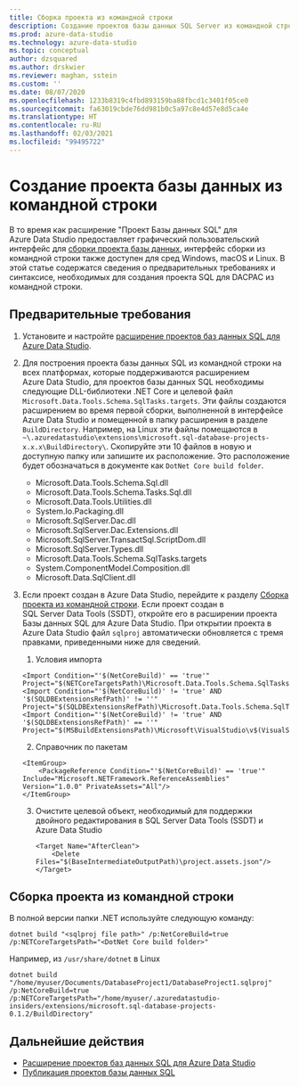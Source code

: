 ```yaml
---
title: Сборка проекта из командной строки
description: Создание проектов базы данных SQL Server из командной строки
ms.prod: azure-data-studio
ms.technology: azure-data-studio
ms.topic: conceptual
author: dzsquared
ms.author: drskwier
ms.reviewer: maghan, sstein
ms.custom: ''
ms.date: 08/07/2020
ms.openlocfilehash: 1233b8319c4fbd893159ba88fbcd1c3401f05ce0
ms.sourcegitcommit: fa63019cbde76dd981b0c5a97c8e4d57e8d5ca4e
ms.translationtype: HT
ms.contentlocale: ru-RU
ms.lasthandoff: 02/03/2021
ms.locfileid: "99495722"
---
```

# <a name="build-a-database-project-from-command-line"></a>Создание проекта базы данных из командной строки

В то время как расширение "Проект Базы данных SQL" для Azure Data Studio предоставляет графический пользовательский интерфейс для [сборки проекта базы данных](sql-database-project-extension-build.md), интерфейс сборки из командной строки также доступен для сред Windows, macOS и Linux. В этой статье содержатся сведения о предварительных требованиях и синтаксисе, необходимых для создания проекта SQL для DACPAC из командной строки.

## <a name="prerequisites"></a>Предварительные требования

1. Установите и настройте [расширение проектов баз данных SQL для Azure Data Studio](sql-database-project-extension.md).

2. Для построения проекта базы данных SQL из командной строки на всех платформах, которые поддерживаются расширением Azure Data Studio, для проектов базы данных SQL необходимы следующие DLL-библиотеки .NET Core и целевой файл `Microsoft.Data.Tools.Schema.SqlTasks.targets`. Эти файлы создаются расширением во время первой сборки, выполненной в интерфейсе Azure Data Studio и помещенной в папку расширения в разделе `BuildDirectory`.  Например, на Linux эти файлы помещаются в `~\.azuredatastudio\extensions\microsoft.sql-database-projects-x.x.x\BuildDirectory\`.  Скопируйте эти 10 файлов в новую и доступную папку или запишите их расположение.  Это расположение будет обозначаться в документе как `DotNet Core build folder`.

    - Microsoft.Data.Tools.Schema.Sql.dll
    - Microsoft.Data.Tools.Schema.Tasks.Sql.dll
    - Microsoft.Data.Tools.Utilities.dll
    - System.Io.Packaging.dll
    - Microsoft.SqlServer.Dac.dll
    - Microsoft.SqlServer.Dac.Extensions.dll
    - Microsoft.SqlServer.TransactSql.ScriptDom.dll
    - Microsoft.SqlServer.Types.dll
    - Microsoft.Data.Tools.Schema.SqlTasks.targets
    - System.ComponentModel.Composition.dll
    - Microsoft.Data.SqlClient.dll

3. Если проект создан в Azure Data Studio, перейдите к разделу [Сборка проекта из командной строки](#build-the-project-from-the-command-line). Если проект создан в SQL Server Data Tools (SSDT), откройте его в расширении проекта Базы данных SQL для Azure Data Studio.  При открытии проекта в Azure Data Studio файл `sqlproj` автоматически обновляется с тремя правками, приведенными ниже для сведений.

    1. Условия импорта

    ```console
    <Import Condition="'$(NetCoreBuild)' == 'true'" Project="$(NETCoreTargetsPath)\Microsoft.Data.Tools.Schema.SqlTasks.targets"/> 
    <Import Condition="'$(NetCoreBuild)' != 'true' AND '$(SQLDBExtensionsRefPath)' != ''" Project="$(SQLDBExtensionsRefPath)\Microsoft.Data.Tools.Schema.SqlTasks.targets"/>
    <Import Condition="'$(NetCoreBuild)' != 'true' AND '$(SQLDBExtensionsRefPath)' == ''" Project="$(MSBuildExtensionsPath)\Microsoft\VisualStudio\v$(VisualStudioVersion)\SSDT\Microsoft.Data.Tools.Schema.SqlTasks.targets"/>
    ```

    2. Справочник по пакетам

    ```console
    <ItemGroup>
        <PackageReference Condition="'$(NetCoreBuild)' == 'true'" Include="Microsoft.NETFramework.ReferenceAssemblies" Version="1.0.0" PrivateAssets="All"/>
    </ItemGroup>
    ```

    3. Очистите целевой объект, необходимый для поддержки двойного редактирования в SQL Server Data Tools (SSDT) и Azure Data Studio

        ```console
        <Target Name="AfterClean">
            <Delete Files="$(BaseIntermediateOutputPath)\project.assets.json"/>
        </Target>
        ```

## <a name="build-the-project-from-the-command-line"></a>Сборка проекта из командной строки

В полной версии папки .NET используйте следующую команду:

```console
dotnet build "<sqlproj file path>" /p:NetCoreBuild=true /p:NETCoreTargetsPath="<DotNet Core build folder>"
```

Например, из `/usr/share/dotnet` в Linux

```console
dotnet build "/home/myuser/Documents/DatabaseProject1/DatabaseProject1.sqlproj" /p:NetCoreBuild=true /p:NETCoreTargetsPath="/home/myuser/.azuredatastudio-insiders/extensions/microsoft.sql-database-projects-0.1.2/BuildDirectory"  
```

## <a name="next-steps"></a>Дальнейшие действия

- [Расширение проектов баз данных SQL для Azure Data Studio](sql-database-project-extension.md)
- [Публикация проектов базы данных SQL](sql-database-project-extension-build.md#publish-a-database-project)
